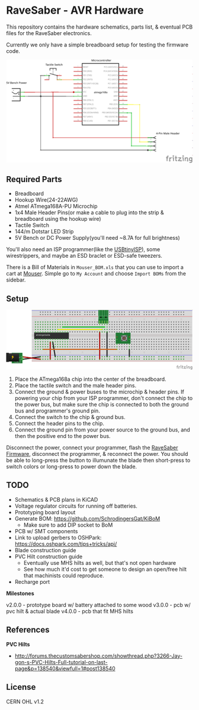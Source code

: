 # RaveSaber - AVR Hardware

This repository contains the hardware schematics, parts list, & eventual PCB
files for the RaveSaber electronics.

Currently we only have a simple breadboard setup for testing the firmware code.

![A Schematic Drawing of the RaveSaber v1.0.0](https://github.com/Rave-Saber/Rave-Saber-Hardware/raw/master/img/schematic.png)


## Required Parts

* Breadboard
* Hookup Wire(24-22AWG)
* Atmel ATmega168A-PU Microchip
* 1x4 Male Header Pins(or make a cable to plug into the strip & breadboard
  using the hookup wire)
* Tactile Switch
* 144/m Dotstar LED Strip
* 5V Bench or DC Power Supply(you'll need ~8.7A for full brightness)

You'll also need an ISP programmer(like the [USBtinyISP][usbtinyisp]), some
wirestrippers, and maybe an ESD braclet or ESD-safe tweezers.

There is a Bill of Materials in `Mouser_BOM.xls` that you can use to import a
cart at [Mouser][mouser]. Simple go to `My Account` and choose `Import BOMs`
from the sidebar.


## Setup

![A Breadboard Drawing of the RaveSaber v1.0.0](https://github.com/Rave-Saber/Rave-Saber-Hardware/raw/master/img/breadboard.png)

1. Place the ATmega168a chip into the center of the breadboard.
1. Place the tactile switch and the male header pins.
1. Connect the ground & power buses to the microchip & header pins. If powering
   your chip from your ISP programmer, don't connect the chip to the power bus,
   but make sure the chip is connected to both the ground bus and programmer's
   ground pin.
1. Connect the switch to the chip & ground bus.
1. Connect the header pins to the chip.
1. Connect the ground pin from your power source to the ground bus, and then
   the positive end to the power bus.

Disconnect the power, connect your programmer, flash the [RaveSaber
Firmware][firmware], disconnect the programmer, & reconnect the power. You
should be able to long-press the button to illumunate the blade then
short-press to switch colors or long-press to power down the blade.


## TODO

* Schematics & PCB plans in KiCAD
* Voltage regulator circuits for running off batteries.
* Prototyping board layout
* Generate BOM: https://github.com/SchrodingersGat/KiBoM
    * Make sure to add DIP socket to BoM
* PCB w/ SMT components
* Link to upload gerbers to OSHPark: https://docs.oshpark.com/tips+tricks/api/
* Blade construction guide
* PVC Hilt construction guide
    * Eventually use MHS hilts as well, but that's not open hardware
    * See how much it'd cost to get someone to design an open/free hilt that
      machinists could reproduce.
* Recharge port

**Milestones**

v2.0.0 - prototype board w/ battery attached to some wood
v3.0.0 - pcb w/ pvc hilt & actual blade
v4.0.0 - pcb that fit MHS hilts

## References

**PVC Hilts**

* http://forums.thecustomsabershop.com/showthread.php?3266-Jay-gon-s-PVC-Hilts-Full-tutorial-on-last-page&p=138540&viewfull=1#post138540


## License

CERN OHL v1.2


[usbtinyisp]: https://learn.adafruit.com/usbtinyisp/overview
[mouser]: https://mouser.com
[firmware]: https://github.com/Rave-Saber/Rave-Saber-Firmware
